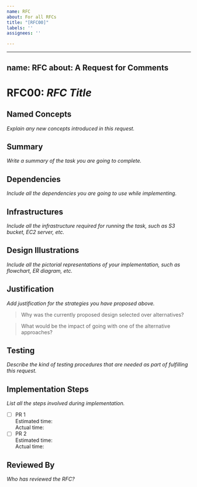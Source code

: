 ```yaml
---
name: RFC
about: For all RFCs
title: "[RFC00]"
labels: ''
assignees: ''

---
```


---
name: RFC
about: A Request for Comments
---

# RFC00: *RFC Title*

## Named Concepts
*Explain any new concepts introduced in this request.*

## Summary
*Write a summary of the task you are going to complete.*

## Dependencies
*Include all the dependencies you are going to use while implementing.*

## Infrastructures
*Include all the infrastructure required for running the task, such as S3 bucket, EC2 server, etc.*

## Design Illustrations
*Include all the pictorial representations of your implementation, such as flowchart, ER diagram, etc.*

## Justification
*Add justification for the strategies you have proposed above.*

> Why was the currently proposed design selected over alternatives?

> What would be the impact of going with one of the alternative approaches?

## Testing
*Describe the kind of testing procedures that are needed as part of fulfilling this request.*

## Implementation Steps
*List all the steps involved during implementation.*

- [ ] PR 1       
      Estimated time:  
      Actual time:  
- [ ] PR 2  
      Estimated time:  
      Actual time:  

## Reviewed By
*Who has reviewed the RFC?*
